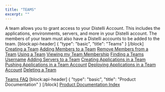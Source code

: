 ```yaml
---
title: "TEAMS"
excerpt: ""
---
```

A team allows you to grant access to your Distelli Account. This includes the applications, environments, servers, and more in your Distelli account. The members of your team must also have a Distelli accounts to be added to the team.
[block:api-header]
{
  "type": "basic",
  "title": "Teams"
}
[/block]
[Creating a Team](doc:creating-a-team) 
[Adding Members to a Team](doc:add-members-to-a-team) 
[Remove Members from a Team](doc:remove-members-from-a-team) 
[Using a Team](doc:using-a-team) 
[Viewing my Team Membership](doc:viewing-my-team-membership) 
[Finding a Teams Username](doc:finding-a-teams-distelli-username) 
[Adding Servers to a Team](doc:add-servers-to-a-team-account) 
[Creating Applications in a Team](doc:creating-applications-in-a-team-account)
[Pushing Applications in a Team Account](doc:pushing-applications-in-a-team-account) 
[Deploying Applications in a Team Account](doc:deploying-applications-in-a-team-account)
[Deleting a Team](doc:deleting-a-team) 

[Teams FAQ](doc:teams-faq)
[block:api-header]
{
  "type": "basic",
  "title": "Product Documentation"
}
[/block]
[Product Documentation Index](doc:product-documentation-index)